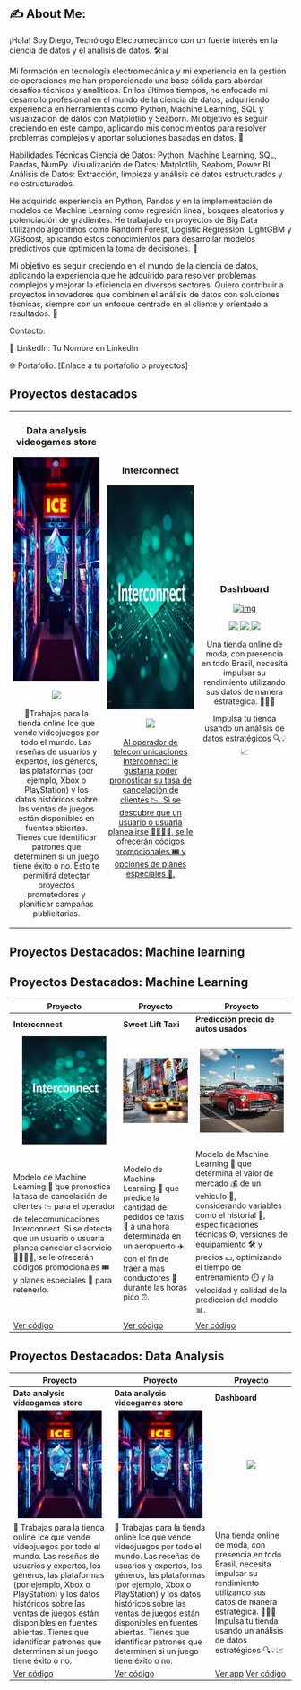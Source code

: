 ## ✍️ About Me:
¡Hola! Soy Diego, Tecnólogo Electromecánico con un fuerte interés en la ciencia de datos y el análisis de datos. 🛠️📊

Mi formación en tecnología electromecánica y mi experiencia en la gestión de operaciones me han proporcionado una base sólida para abordar desafíos técnicos y analíticos. En los últimos tiempos, he enfocado mi desarrollo profesional en el mundo de la ciencia de datos, adquiriendo experiencia en herramientas como Python, Machine Learning, SQL y visualización de datos con Matplotlib y Seaborn. Mi objetivo es seguir creciendo en este campo, aplicando mis conocimientos para resolver problemas complejos y aportar soluciones basadas en datos. 🌟

Habilidades Técnicas
Ciencia de Datos: Python, Machine Learning, SQL, Pandas, NumPy.
Visualización de Datos: Matplotlib, Seaborn, Power BI.
Análisis de Datos: Extracción, limpieza y análisis de datos estructurados y no estructurados.

He adquirido experiencia en Python, Pandas y en la implementación de modelos de Machine Learning como regresión lineal, bosques aleatorios y potenciación de gradientes. He trabajado en proyectos de Big Data utilizando algoritmos como Random Forest, Logistic Regression, LightGBM y XGBoost, aplicando estos conocimientos para desarrollar modelos predictivos que optimicen la toma de decisiones. 🚀

Mi objetivo es seguir creciendo en el mundo de la ciencia de datos, aplicando la experiencia que he adquirido para resolver problemas complejos y mejorar la eficiencia en diversos sectores. Quiero contribuir a proyectos innovadores que combinen el análisis de datos con soluciones técnicas, siempre con un enfoque centrado en el cliente y orientado a resultados. 🚀

Contacto:

💼 LinkedIn: Tu Nombre en LinkedIn

🌐 Portafolio: [Enlace a tu portafolio o proyectos]

## Proyectos destacados
<table>
  <tr>
    <td width="30%">
      <h3 align="center">Data analysis videogames store</h3>
      <div align="center">
         <a href="#" target="_blank">
          <img src="https://github.com/digel1010/files/blob/main/Ice.jpg" width="400" height="400" alt="Financial Fraud"> 
        </a>
        <p>
          <a href="https://github.com/digel1010/Analisis-de-datos-en-tienda-de-videojuegos-Ice/blob/main/analisis%20de%20datos%20en%20tienda%20de%20videojuegos.ipynb" target="_blank">
            <img src="https://img.shields.io/badge/-CODE-green?style=for-the-badge&color=f8f">
          </a>
        </p>
        <p>💼Trabajas para la tienda online Ice que vende videojuegos por todo el mundo. Las reseñas de usuarios y expertos, los géneros, las plataformas (por ejemplo, Xbox o PlayStation) y los datos históricos sobre las ventas de juegos están disponibles en fuentes abiertas. Tienes que identificar patrones que determinen si un juego tiene éxito o no. Esto te permitirá detectar proyectos prometedores y planificar campañas publicitarias. </p>
      </div>
    </td>
      <td width="30%">
      <h3 align="center">Interconnect</h3>
      <div align="center">
        <a href="#" target="_blank">
          <img src="https://github.com/digel1010/files/blob/main/Interconnect.jpg" width="400" height="400" alt="Financial Fraud"> 
        </a>
        <p>
          <a href="https://github.com/digel1010/Interconnect/blob/main/interconnect%20project.ipynb" target="_blank">
            <img src="https://img.shields.io/badge/-CODE-green?style=for-the-badge&color=000080">
        </p>
        <p>Al operador de telecomunicaciones Interconnect le gustaría poder pronosticar su tasa de cancelación de clientes 📉. Si se descubre que un usuario o usuaria planea irse 🏃‍♂️🏃‍♀️, se le ofrecerán códigos promocionales 🎟️ y opciones de planes especiales 🌟.</p>
      </div>
    </td>
    <td width="30%">
      <h3 align="center">Dashboard</h3>
      <div align="center">
        <a href="" target="_blank">
          <img src="https://github.com/user-attachments/assets/f2bef59b-7f4b-4613-8629-eb529ce8691a" width="400" alt="img">
        </a>
        <p>
          <a href="https://dash-store-brazil-analytics.streamlit.app/" target="_blank">
            <img src="https://img.shields.io/badge/APP-80ffaa?style=for-the-badge&logo=webpack&logoColor=black">
          </a>
          <a href="https://github.com/GabrielChavezC/store_sales_interactive" target="_blank">
            <img src="https://img.shields.io/badge/GITHUB-80ffaa?style=for-the-badge&logo=github&logoColor=black">
          </a>
           <a href="#" target="_blank">
            <img src="https://img.shields.io/badge/linkedin-80ffaa?style=for-the-badge&logo=linkedin&logoColor=black">
          </a>
        </p>
        <p>Una tienda online de moda, con presencia en todo Brasil, necesita impulsar su rendimiento utilizando sus datos de manera estratégica. 🌟👗👠

   Impulsa tu tienda usando un análisis de datos estratégicos 🔍💡📈</p>
      </div>
    </td>
  </tr>
</table>



## Proyectos Destacados: Machine learning

## Proyectos Destacados: Machine Learning

| **Proyecto** | **Proyecto** | **Proyecto** |  
|--------------|--------------|--------------|  
| **Interconnect** | **Sweet Lift Taxi** | **Predicción precio de autos usados** |  
| <div align="center"><img src="https://github.com/digel1010/files/blob/main/Interconnect.jpg" width="150" /></div> | <div align="center"><img src="https://github.com/digel1010/files/blob/main/swift%20lift.jpg" width="150" /></div> | <div align="center"><img src="https://github.com/digel1010/files/blob/main/rusty%20bargain.jpg" width="150" /></div> |  
| Modelo de Machine Learning 🤖 que pronostica la tasa de cancelación de clientes 📉 para el operador de telecomunicaciones Interconnect. Si se detecta que un usuario o usuaria planea cancelar el servicio 🏃‍♂️🏃‍♀️, se le ofrecerán códigos promocionales 🎟️ y planes especiales 🌟 para retenerlo. | Modelo de Machine Learning 🤖 que predice la cantidad de pedidos de taxis 🚖 a una hora determinada en un aeropuerto ✈️, con el fin de traer a más conductores 🚗 durante las horas pico ⏰. | Modelo de Machine Learning 🤖 que determina el valor de mercado 💰 de un vehículo 🚗, considerando variables como el historial 📝, especificaciones técnicas ⚙️, versiones de equipamiento 🛠️ y precios 💵, optimizando el tiempo de entrenamiento ⏱️ y la velocidad y calidad de la predicción del modelo 📊. |  
| [Ver código](https://github.com/digel1010/Interconnect/blob/main/interconnect%20project.ipynb) | [Ver código](https://github.com/digel1010/prediccion-de-pedidos-de-taxis/blob/main/sweet.ipynb) | [Ver código](https://github.com/digel1010/prediccion-precio-de-autos-usados/blob/main/rusty.ipynb) |  



## Proyectos Destacados: Data Analysis

| **Proyecto** | **Proyecto** | **Proyecto** |  
|--------------|--------------|--------------|  
| **Data analysis videogames store** | **Data analysis videogames store** | **Dashboard** |  
| <div align="center"><img src="https://github.com/digel1010/files/blob/main/Ice.jpg" width="150" /></div> | <div align="center"><img src="https://github.com/digel1010/files/blob/main/Ice.jpg" width="150" /></div> | <div align="center"><img src="https://github.com/user-attachments/assets/f2bef59b-7f4b-4613-8629-eb529ce8691a" width="150" /></div> |  
| 💼 Trabajas para la tienda online Ice que vende videojuegos por todo el mundo. Las reseñas de usuarios y expertos, los géneros, las plataformas (por ejemplo, Xbox o PlayStation) y los datos históricos sobre las ventas de juegos están disponibles en fuentes abiertas. Tienes que identificar patrones que determinen si un juego tiene éxito o no. | 💼 Trabajas para la tienda online Ice que vende videojuegos por todo el mundo. Las reseñas de usuarios y expertos, los géneros, las plataformas (por ejemplo, Xbox o PlayStation) y los datos históricos sobre las ventas de juegos están disponibles en fuentes abiertas. Tienes que identificar patrones que determinen si un juego tiene éxito o no. | Una tienda online de moda, con presencia en todo Brasil, necesita impulsar su rendimiento utilizando sus datos de manera estratégica. 🌟👗👠 Impulsa tu tienda usando un análisis de datos estratégicos 🔍💡📈 |  
| [Ver código](https://github.com/digel1010/Analisis-de-datos-en-tienda-de-videojuegos-Ice/blob/main/analisis%20de%20datos%20en%20tienda%20de%20videojuegos.ipynb) | [Ver código](https://github.com/digel1010/Analisis-de-datos-en-tienda-de-videojuegos-Ice/blob/main/analisis%20de%20datos%20en%20tienda%20de%20videojuegos.ipynb) | [Ver app](https://dash-store-brazil-analytics.streamlit.app/) [Ver código](https://github.com/GabrielChavezC/store_sales_interactive) |  
